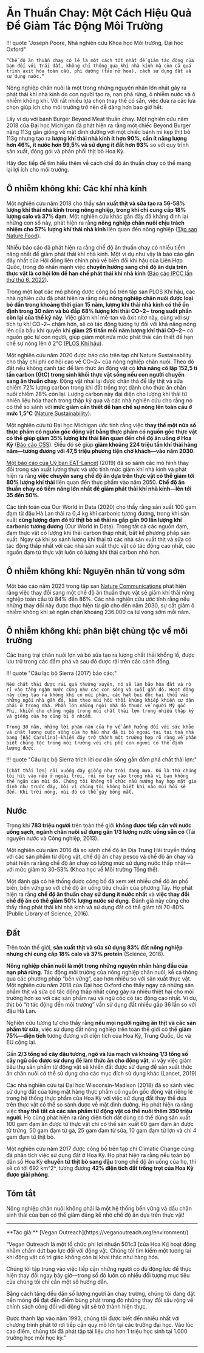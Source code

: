 # Ăn Thuần Chay: Một Cách Hiệu Quả Để Giảm Tác Động Môi Trường

!!! quote "Joseph Poore, Nhà nghiên cứu Khoa học Môi trường, Đại học Oxford"

    “Chế độ ăn thuần chay có lẽ là một cách tốt nhất để giảm tác động của bạn đối với Trái đất, không chỉ thông qua khí nhà kính mà còn cả quá trình axit hóa toàn cầu, phì dưỡng (tảo nở hoa), cách sử dụng đất và sử dụng nước.”

Nông nghiệp chăn nuôi là một trong những nguyên nhân lớn nhất gây ra phát thải khí nhà kính do con người tạo ra, nạn phá rừng, ô nhiễm nước và ô nhiễm không khí. Với rất nhiều lựa chọn thay thế có sẵn, việc đưa ra các lựa chọn giúp ích cho môi trường trở nên dễ dàng hơn bao giờ hết.

Lấy ví dụ với bánh Burger Beyond Meat thuần chay. Một nghiên cứu năm 2018 của Đại học Michigan đã phát hiện ra rằng một chiếc Beyond Burger nặng 113g gần giống về mặt dinh dưỡng với một chiếc bánh mì kẹp thịt bò 113g nhưng tạo ra **lượng khí thải nhà kính ít hơn 90%, cần ít năng lượng hơn 46%, ít nước hơn 99,5% và sử dụng ít đất hơn 93%** so với quy trình sản xuất, đóng gói và phân phối thịt bò Hoa Kỳ.

Hãy đọc tiếp để tìm hiểu thêm về cách chế độ ăn thuần chay có thể mang lại lợi ích cho môi trường.

## Ô nhiễm không khí: Các khí nhà kính

Một nghiên cứu năm 2018 cho thấy **sản xuất thịt và sữa tạo ra 56-58% lượng khí thải nhà kính trong nông nghiệp, trong khi chỉ cung cấp 18% lượng calo và 37% đạm**. Một nghiên cứu khác gần đây đã khẳng định lại những con số này, phát hiện ra rằng **nông nghiệp chăn nuôi chịu trách nhiệm cho 57% lượng khí thải nhà kính** liên quan đến nông nghiệp ([Tập san Nature Food](https://www.nature.com/articles/s43016-021-00358-x)).

Nhiều báo cáo đã phát hiện ra rằng chế độ ăn thuần chay có nhiều tiềm năng nhất để giảm phát thải khí nhà kính. Một ví dụ như vậy là báo cáo gần đây nhất của Hội đồng liên chính phủ về biến đổi khí hậu của Liên Hợp Quốc, trong đó nhấn mạnh việc **chuyển hướng sang chế độ ăn dựa trên thực vật là cơ hội lớn để hạn chế phát thải khí nhà kính** ([Báo cáo IPCC lần thứ thứ 6, 2022](https://www.ipcc.ch/report/ar6/wg2/)).

Trong một loạt các mô phỏng được công bố trên tập san PLOS Khí hậu, các nhà nghiên cứu đã phát hiện ra rằng nếu **nông nghiệp chăn nuôi được loại bỏ dần trong khoảng thời gian 15 năm, lượng khí thải nhà kính có thể ổn định trong 30 năm và bù đắp 68% lượng khí thải CO~2~ trong suốt phần còn lại của thế kỷ này**. Việc giảm khí mê-tan và ôxit nitơ này, cùng với sự tích tụ khí CO~2~ chậm hơn, sẽ có tác động tương tự đối với khả năng nóng lên của bầu khí quyển khi **giảm 25 tỉ tấn mỗi năm lượng khí thải CO~2~** có nguồn gốc từ con người, giúp giảm một nửa mức phát thải cần thiết để hạn chế sự nóng lên ở 2°C ([PLOS Khí hậu](https://journals.plos.org/climate/article?id=10.1371/journal.pclm.0000010)).

Một nghiên cứu năm 2020 được báo cáo trên tạp chí Nature Sustainability cho thấy chi phí cơ hội cao về CO~2~ của nông nghiệp chăn nuôi. Theo đó đất nếu không canh tác để làm thức ăn động vật có **khả năng cô lập 152,5 tỉ tấn carbon (GtC) trong sinh khối thực vật sống nếu con người chuyển sang ăn thuần chay**. Động vật nhai lại được chăn thả để lấy thịt và sữa chiếm 72% lượng carbon trong khi đất trồng trọt dành cho thức ăn chăn nuôi chiếm 28% còn lại. Lượng carbon này đại diện cho lượng khí thải từ nhiên liệu hóa thạch trong thập kỷ qua và các nhà nghiên cứu cho rằng nó có thể so sánh với **mức giảm cần thiết để hạn chế sự nóng lên toàn cầu ở mức 1,5°C** ([Nature Sustainability](https://www.nature.com/articles/s41893-020-00603-4)).

Một nghiên cứu từ Đại học Michigan ước tính rằng việc **thay thế một nửa số thực phẩm có nguồn gốc động vật bằng thực phẩm có nguồn gốc thực vật có thể giúp giảm 35% lượng khí thải liên quan đến chế độ ăn uống ở Hoa Kỳ** ([Báo cáo CSS](https://css.umich.edu/publications/research-publications/implications-future-us-diet-scenarios-greenhouse-gas-emissions)). Điều đó sẽ giúp **giảm khoảng 224 triệu tấn khí thải hàng năm—tương đương với 47,5 triệu phương tiện chở khách—vào năm 2030**. 

[Một báo cáo của Uỷ ban EAT-Lancet](https://songbenvung.net/vegan/food-lancet/) (2019) đã so sánh các mô hình thay đổi trong sản xuất lương thực và ước tính mức giảm khí nhà kính và phát hiện ra rằng **việc chuyển sang chế độ ăn dựa trên thực vật có thể giảm tới 80% lượng khí thải** liên quan đến thực phẩm vào năm 2050. **Chế độ ăn thuần chay có tiềm năng lớn nhất để giảm phát thải khí nhà kính—lên tới 35 đến 50%**.

Các tính toán của Our World in Data (2020) cho thấy rằng sản xuất 100 gam đạm từ đậu Hà Lan thải ra 0,4 kg khí carbonic tương đương, trong khi sản xuất **cùng lượng đạm đó từ thịt bò sẽ thải ra gấp gần 90 lần lượng khí carbonic tương đương** (Our World in Data). Trong tất cả các nguồn đạm, đạm thực vật có lượng khí thải carbon thấp nhất, bất kể phương pháp sản xuất. Ngay cả khi so sánh lượng khí thải từ các nhà sản xuất thịt và sữa có tác động thấp nhất với các nhà sản xuất thực vật có tác động cao nhất, các nguồn đạm từ thực vật luôn có lượng khí thải carbon nhỏ hơn.

## Ô nhiễm không khí: Nguyên nhân tử vong sớm

Một báo cáo năm 2023 trong tập san [Nature Communications](https://www.nature.com/articles/s41467-023-41789-3) phát hiện rằng việc thay đổi sang một chế độ ăn thuần thực vật sẽ giảm khí thải nông nghiệp toàn cầu từ 84% đến 86%. Các nhà nghiên cứu ước tính rằng nếu những thay đổi này được thực hiện từ giờ cho đến năm 2030, sự cắt giảm ô nhiễm không khí sẽ ngăn chặn khoảng 236.000 ca tử vong sớm mỗi năm.


## Ô nhiễm không khí: phân biệt chủng tộc về môi trường

Các trang trại chăn nuôi lợn và bò sữa tạo ra lượng chất thải khổng lồ, được lưu trữ trong các đầm phá và sau đó được rải trên các cánh đồng. 

!!! quote "Câu lạc bộ Sierra (2017) báo cáo:"

    Nếu chất thải được rải quá thường xuyên, nó sẽ làm bão hòa đất và rò rỉ vào tầng ngậm nước cũng như các con sông và suối gần đó. Hoạt động này cũng tạo ra không khí có mùi phân, các hạt bụi độc hại thổi vào những ngôi nhà gần đó, kèm theo mùi hôi thối khủng khiếp khiến cư dân phải ở trong nhà. Phần lớn những ngôi nhà đó thuộc về người Mỹ gốc Phi, khiến cho chúng ngập trong mùi chất thải lợn trong nhiều thập kỷ và giếng của họ cũng bị ô nhiễm.

    Trong 30 năm, những lời phàn nàn của họ về ảnh hưởng đối với sức khỏe và chất lượng cuộc sống của họ hầu như đã bị bỏ ngoài tai tại toà nhà bang [Bắc Carolina]—khiến đây trở thành một trường hợp rõ ràng về phân biệt chủng tộc trong môi trường với chi phí con người có thể định lượng được.

!!! quote "Câu lạc bộ Sierra trích lời cư dân sống gần đầm phá chất thải lợn:"

    [Chất thải lợn] rải xuống đây giống như trời đang mưa. Đó là thứ chúng tôi hít vào nếu ở ngoài trời, rồi nó bay vào trong nhà vì bạn không thể ngăn cản mùi đó. Chúng tôi không tổ chức nấu nướng hay họp mặt gia đình như trước đây, bởi vì chúng tôi không biết khi nào mùi hôi sẽ đến. Khi trời nóng, mùi đó có thể gây bỏng mắt.

## Nước

Trong khi **783 triệu người** trên toàn thế giới **không được tiếp cận với nước uống sạch**, **ngành chăn nuôi sử dụng gần 1/3 lượng nước uống sẵn có** (Tài nguyên nước và Công nghiệp, 2013).

Một nghiên cứu năm 2016 đã so sánh chế độ ăn Địa Trung Hải truyền thống với các sản phẩm từ động vật, chế độ ăn chay pesco và chế độ ăn chay và phát hiện ra rằng chế độ ăn chay có lượng mức sử dụng nước thấp nhất&mdash;với mức giảm từ 30-53% (Khoa học về Môi trường Tổng thể).

Một đánh giá có hệ thống được công bố đã xem xét nhiều chế độ ăn phổ biến, bền vững so với chế độ ăn uống tiêu chuẩn của phương Tây. Họ phát hiện ra rằng **chế độ ăn thuần chay sử dụng ít nước nhất** và **việc thay đổi chế độ ăn có thể giảm 50% lượng nước sử dụng**. Đánh giá này cũng cho thấy rằng phát thải khí nhà kính và sử dụng đất có thể giảm tới 70-80% (Public Library of Science, 2016).

## Đất

Trên toàn thế giới, **sản xuất thịt và sữa sử dụng 83% đất nông nghiệp nhưng chỉ cung cấp 18% calo và 37% protein** (Science, 2018).

**Nông nghiệp chăn nuôi là một trong những nguyên nhân hàng đầu của nạn phá rừng**. Tác động môi trường của nông nghiệp chăn nuôi, kể cả thông qua các phương pháp “bền vững”, cao hơn nhiều so với sản xuất thực vật. Một nghiên cứu năm 2018 của Đại học Oxford cho thấy ngay cả những sản phẩm thịt và sữa có tác động thấp nhất cũng gây ra nhiều thiệt hại cho môi trường hơn so với các sản phẩm rau và ngũ cốc có tác động cao nhất. Ví dụ, thịt bò “ít tác động đến môi trường” vẫn sử dụng đất nhiều gấp 36 lần so với đậu Hà Lan.

Nghiên cứu tương tự cho thấy rằng **nếu mọi người ngừng ăn thịt và các sản phẩm từ sữa**, việc sử dụng đất nông nghiệp trên toàn thế giới có thể **giảm 75%—diện tích** tương đương với diện tích của Hoa Kỳ, Trung Quốc, Úc và EU cộng lại.

Gần **2/3 tổng số cây đậu tương, ngô và lúa mạch và khoảng 1/3 tổng số cây ngũ cốc được sử dụng để làm thức ăn cho động vật**, vì vậy việc giảm tiêu thụ sản phẩm từ động vật sẽ khiến đất được sử dụng để sản xuất thức ăn chăn nuôi có thể sử dụng cho các mục đích sử dụng khác (Lancet, 2019)

Các nhà nghiên cứu tại Đại học Wisconsin-Madison (2018) đã so sánh việc sử dụng đất của từng mặt hàng thực phẩm có nguồn gốc động vật riêng lẻ trong hệ thống thực phẩm của Hoa Kỳ với việc sử dụng đất thay thế dựa trên thực vật có thể so sánh được về mặt dinh dưỡng. Họ phát hiện ra rằng việc **thay thế tất cả các sản phẩm từ động vật có thể nuôi thêm 350 triệu người**. Họ cũng phát hiện ra rằng diện tích đất dùng có thể dùng sản xuất 100 gam đạm ăn được từ thực vật chỉ có thể sản xuất 60 gam đạm ăn được từ trứng, 50 gam đạm từ gà, 25 gam đạm từ sữa, 10 gam đạm từ lợn và chỉ 4 gam đạm từ thịt bò.

Một nghiên cứu năm 2017 được công bố trên tạp chí Climatic Change cũng đã phân tích việc sử dụng đất ở Hoa Kỳ. Họ phát hiện ra rằng nếu toàn bộ dân số Hoa Kỳ **chuyển từ thịt bò sang đậu** trong chế độ ăn uống của họ, thì sẽ có tới 692 km^2^, tương đương **42% diện tích đất trồng trọt của Hoa Kỳ được giải phóng**.

## Tóm tắt

Nông nghiệp chăn nuôi không phải là một hệ thống bền vững và dấu chân sinh thái của bạn có thể giảm đáng kể nhờ chế độ ăn dựa trên thực vật!

<hr/>
**Tác giả:** [Vegan Outreach](https://veganoutreach.org/environment/)

“Vegan Outreach là một tổ chức phi lợi nhuận 501c3 [của Hoa Kì] hoạt động nhằm chấm dứt bạo lực đối với động vật. Chúng tôi tìm kiếm một tương lai khi động vật có tri giác không còn bị khai thác như hàng hóa.

Chúng tôi tập trung vào việc tiếp cận những người có đủ động lực để thực hiện thay đổi ngay bây giờ&mdash;trong số đó luôn có nhiều đối tượng mục tiêu của chúng tôi chỉ cần một số hướng dẫn.

Bằng cách tăng đều đặn số lượng người ăn chay trường, chúng tôi đang đặt nền móng để đạt đến điểm bùng phát trong đó những thay đổi sâu rộng về chính sách công đối với động vật sẽ trở thành hiện thực.

Được thành lập vào năm 1993, chúng tôi được biết đến nhiều nhất với chương trình phát tờ rơi tiếp cận quy mô lớn tại các trường đại học. Vào lúc cao điểm, chúng tôi đã phát tập tài liệu cho hơn 1 triệu học sinh tại 1.000 trường học mỗi học kỳ.”

<hr/>